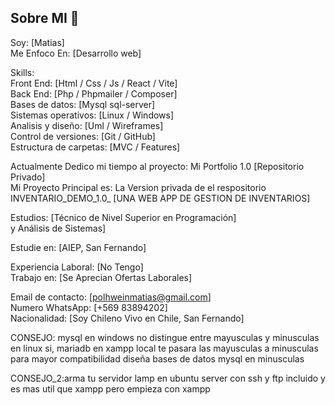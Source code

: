 ## Sobre MI 👋
Soy: [Matias]   
Me Enfoco En: [Desarrollo web]   

Skills:    
Front End: [Html / Css / Js / React / Vite]   
Back End: [Php / Phpmailer / Composer]   
Bases de datos: [Mysql sql-server]   
Sistemas operativos: [Linux / Windows]   
Analisis y diseño: [Uml / Wireframes]   
Control de versiones: [Git / GitHub]   
Estructura de carpetas: [MVC / Features]   

Actualmente Dedico mi tiempo al proyecto: Mi Portfolio 1.0 [Repositorio Privado]   
Mi Proyecto Principal es: La Version privada de el respositorio INVENTARIO_DEMO_1.0_ [UNA WEB APP DE GESTION DE INVENTARIOS]   

Estudios: [Técnico de Nivel Superior en Programación]   
y Análisis de Sistemas]   

Estudie en: [AIEP, San Fernando]   

Experiencia Laboral: [No Tengo]   
Trabajo en: [Se Aprecian Ofertas Laborales]   

Email de contacto: [polhweinmatias@gmail.com]    
Numero WhatsApp: [+569 83894202]   
Nacionalidad: [Soy Chileno Vivo en Chile, San Fernando]   


CONSEJO: mysql en windows no distingue entre mayusculas y minusculas en linux si, mariadb en xampp local te pasara las mayusculas a minusculas para mayor compatibilidad diseña bases de datos mysql en minusculas  


CONSEJO_2:arma tu servidor lamp en ubuntu server con ssh y ftp incluido y es mas util que xampp pero empieza con xampp   


<!--
**matiasapl/matiasapl** is a ✨ _special_ ✨ repository because its `README.md` (this file) appears on your GitHub profile.

Here are some ideas to get you started:

- 🔭 I’m currently working on ...
- 🌱 I’m currently learning ...
- 👯 I’m looking to collaborate on ...
- 🤔 I’m looking for help with ...
- 💬 Ask me about ...
- 📫 How to reach me: ...
- 😄 Pronouns: ...
- ⚡ Fun fact: ...
-->
